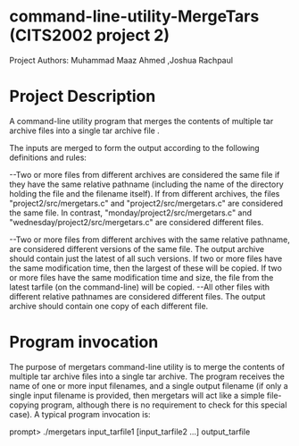 # command-line-utility-MergeTars (CITS2002 project 2)
 Project Authors: Muhammad Maaz Ahmed
                  ,Joshua Rachpaul
                
# Project Description
A  command-line utility program that merges the contents of multiple tar archive files into a single tar archive file .

The inputs are merged to form the output according to the following definitions and rules:

--Two or more files from different archives are considered the same file if they have the same relative pathname (including the name of the directory holding the file and the      filename itself).
  If from different archives, the files "project2/src/mergetars.c" and "project2/src/mergetars.c" are considered the same file.
  In contrast, "monday/project2/src/mergetars.c" and "wednesday/project2/src/mergetars.c" are considered different files.

--Two or more files from different archives with the same relative pathname, are considered different versions of the same file. The output archive should contain just the latest   of all such versions.
  If two or more files have the same modification time, then the largest of these will be copied. If two or more files have the same modification time and size, the file from     the latest tarfile (on the command-line) will be copied.
--All other files with different relative pathnames are considered different files. The output archive should contain one copy of each different file.

# Program invocation

The purpose of mergetars command-line utility is to merge the contents of multiple tar archive files into a single tar archive. The program receives the name of one or more input filenames, and a single output filename (if only a single input filename is provided, then mergetars will act like a simple file-copying program, although there is no requirement to check for this special case). A typical program invocation is:

prompt>  ./mergetars input_tarfile1 [input_tarfile2 ...] output_tarfile
